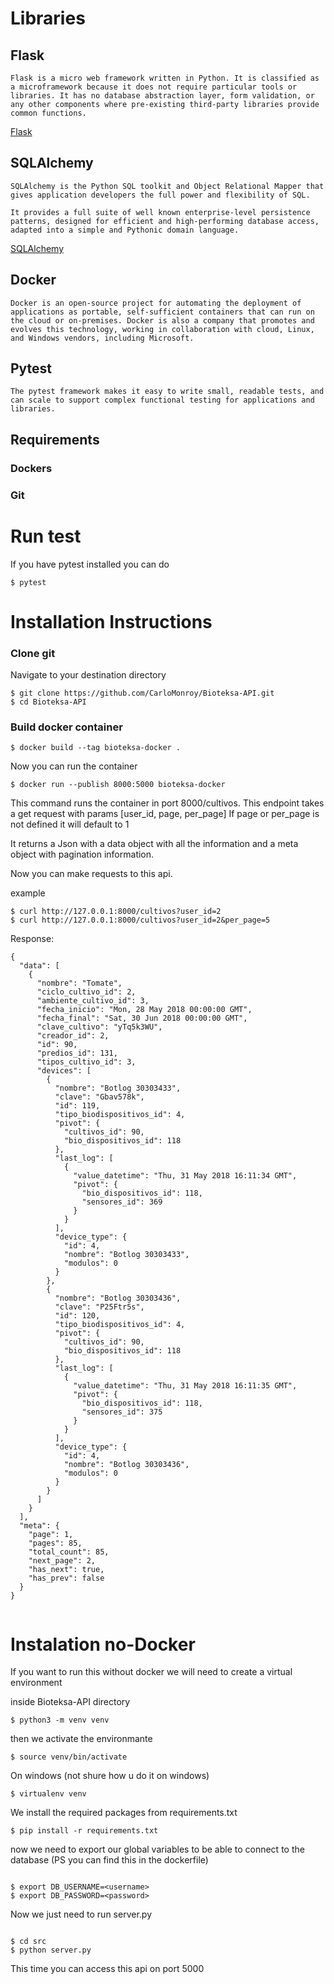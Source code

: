 # Libraries

## Flask

```
Flask is a micro web framework written in Python. It is classified as a microframework because it does not require particular tools or libraries. It has no database abstraction layer, form validation, or any other components where pre-existing third-party libraries provide common functions.
```

[Flask](https://flask.palletsprojects.com/en/2.1.x/)

## SQLAlchemy

```
SQLAlchemy is the Python SQL toolkit and Object Relational Mapper that gives application developers the full power and flexibility of SQL.

It provides a full suite of well known enterprise-level persistence patterns, designed for efficient and high-performing database access, adapted into a simple and Pythonic domain language.
```

[SQLAlchemy](https://flask-sqlalchemy.palletsprojects.com/en/2.x/)

## Docker

```
Docker is an open-source project for automating the deployment of applications as portable, self-sufficient containers that can run on the cloud or on-premises. Docker is also a company that promotes and evolves this technology, working in collaboration with cloud, Linux, and Windows vendors, including Microsoft.

```

## Pytest

```
The pytest framework makes it easy to write small, readable tests, and can scale to support complex functional testing for applications and libraries.
```

## Requirements

### Dockers

### Git

# Run test

If you have pytest installed you can do

```
$ pytest
```

# Installation Instructions

### Clone git

Navigate to your destination directory

```
$ git clone https://github.com/CarloMonroy/Bioteksa-API.git
$ cd Bioteksa-API
```

### Build docker container

```
$ docker build --tag bioteksa-docker .
```

Now you can run the container

```
$ docker run --publish 8000:5000 bioteksa-docker
```

This command runs the container in port 8000/cultivos.
This endpoint takes a get request with params [user_id, page, per_page]
If page or per_page is not defined it will default to 1

It returns a Json with a data object with all the information and a
meta object with pagination information.

Now you can make requests to this api.

example

```
$ curl http://127.0.0.1:8000/cultivos?user_id=2
$ curl http://127.0.0.1:8000/cultivos?user_id=2&per_page=5
```

Response:

```
{
  "data": [
    {
      "nombre": "Tomate",
      "ciclo_cultivo_id": 2,
      "ambiente_cultivo_id": 3,
      "fecha_inicio": "Mon, 28 May 2018 00:00:00 GMT",
      "fecha_final": "Sat, 30 Jun 2018 00:00:00 GMT",
      "clave_cultivo": "yTq5k3WU",
      "creador_id": 2,
      "id": 90,
      "predios_id": 131,
      "tipos_cultivo_id": 3,
      "devices": [
        {
          "nombre": "Botlog 30303433",
          "clave": "Gbav578k",
          "id": 119,
          "tipo_biodispositivos_id": 4,
          "pivot": {
            "cultivos_id": 90,
            "bio_dispositivos_id": 118
          },
          "last_log": [
            {
              "value_datetime": "Thu, 31 May 2018 16:11:34 GMT",
              "pivot": {
                "bio_dispositivos_id": 118,
                "sensores_id": 369
              }
            }
          ],
          "device_type": {
            "id": 4,
            "nombre": "Botlog 30303433",
            "modulos": 0
          }
        },
        {
          "nombre": "Botlog 30303436",
          "clave": "P25Ftr5s",
          "id": 120,
          "tipo_biodispositivos_id": 4,
          "pivot": {
            "cultivos_id": 90,
            "bio_dispositivos_id": 118
          },
          "last_log": [
            {
              "value_datetime": "Thu, 31 May 2018 16:11:35 GMT",
              "pivot": {
                "bio_dispositivos_id": 118,
                "sensores_id": 375
              }
            }
          ],
          "device_type": {
            "id": 4,
            "nombre": "Botlog 30303436",
            "modulos": 0
          }
        }
      ]
    }
  ],
  "meta": {
    "page": 1,
    "pages": 85,
    "total_count": 85,
    "next_page": 2,
    "has_next": true,
    "has_prev": false
  }
}


```

# Instalation no-Docker

If you want to run this without docker we will need to create a virtual environment

inside Bioteksa-API directory

```
$ python3 -m venv venv
```

then we activate the environmante

```
$ source venv/bin/activate
```

On windows (not shure how u do it on windows)

```
$ virtualenv venv
```

We install the required packages from requirements.txt

```
$ pip install -r requirements.txt
```

now we need to export our global variables to be able to connect to the database
(PS you can find this in the dockerfile)

```

$ export DB_USERNAME=<username>
$ export DB_PASSWORD=<password>

```

Now we just need to run server.py

```

$ cd src
$ python server.py

```

This time you can access this api on port 5000
